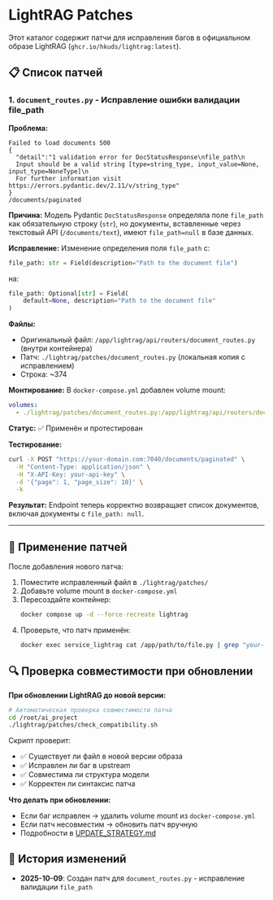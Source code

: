 # LightRAG Patches

Этот каталог содержит патчи для исправления багов в официальном образе LightRAG (`ghcr.io/hkuds/lightrag:latest`).

## 📋 Список патчей

### 1. `document_routes.py` - Исправление ошибки валидации file_path

**Проблема:**
```
Failed to load documents 500
{
  "detail":"1 validation error for DocStatusResponse\nfile_path\n
  Input should be a valid string [type=string_type, input_value=None, input_type=NoneType]\n
  For further information visit https://errors.pydantic.dev/2.11/v/string_type"
}
/documents/paginated
```

**Причина:**
Модель Pydantic `DocStatusResponse` определяла поле `file_path` как обязательную строку (`str`), но документы, вставленные через текстовый API (`/documents/text`), имеют `file_path=null` в базе данных.

**Исправление:**
Изменение определения поля `file_path` с:
```python
file_path: str = Field(description="Path to the document file")
```

на:
```python
file_path: Optional[str] = Field(
    default=None, description="Path to the document file"
)
```

**Файлы:**
- Оригинальный файл: `/app/lightrag/api/routers/document_routes.py` (внутри контейнера)
- Патч: `./lightrag/patches/document_routes.py` (локальная копия с исправлением)
- Строка: ~374

**Монтирование:**
В `docker-compose.yml` добавлен volume mount:
```yaml
volumes:
  - ./lightrag/patches/document_routes.py:/app/lightrag/api/routers/document_routes.py:ro
```

**Статус:** ✅ Применён и протестирован

**Тестирование:**
```bash
curl -X POST "https://your-domain.com:7040/documents/paginated" \
  -H "Content-Type: application/json" \
  -H "X-API-Key: your-api-key" \
  -d '{"page": 1, "page_size": 10}' \
  -k
```

**Результат:**
Endpoint теперь корректно возвращает список документов, включая документы с `file_path: null`.

---

## 🔄 Применение патчей

После добавления нового патча:

1. Поместите исправленный файл в `./lightrag/patches/`
2. Добавьте volume mount в `docker-compose.yml`
3. Пересоздайте контейнер:
   ```bash
   docker compose up -d --force-recreate lightrag
   ```
4. Проверьте, что патч применён:
   ```bash
   docker exec service_lightrag cat /app/path/to/file.py | grep "your-change"
   ```

## 🔍 Проверка совместимости при обновлении

**При обновлении LightRAG до новой версии:**

```bash
# Автоматическая проверка совместимости патча
cd /root/ai_project
./lightrag/patches/check_compatibility.sh
```

Скрипт проверит:
- ✅ Существует ли файл в новой версии образа
- ✅ Исправлен ли баг в upstream
- ✅ Совместима ли структура модели
- ✅ Корректен ли синтаксис патча

**Что делать при обновлении:**
- Если баг исправлен → удалить volume mount из `docker-compose.yml`
- Если патч несовместим → обновить патч вручную
- Подробности в [UPDATE_STRATEGY.md](UPDATE_STRATEGY.md)

## 📝 История изменений

- **2025-10-09**: Создан патч для `document_routes.py` - исправление валидации `file_path`
